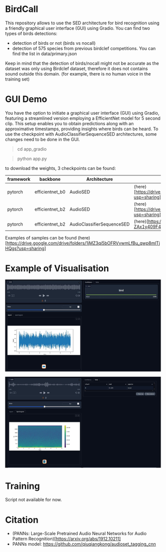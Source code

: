 # BirdCall

This repository allows to use the SED architecture for bird recognition using a friendly graphical user interface (GUI) using Gradio.
You can find two types of birds detections: 
- detection of birds or not (birds vs nocall)
- detection of 575 species from previous birdclef competitions. You can find the list in data/primary.json
 

Keep in mind that the detection of birds/nocall might not be accurate as the dataset was only using Birdclef dataset, therefore it does not contains sound outside this domain. (for example, there is no human voice in the training set)


# GUI Demo 

You have the option to initiate a graphical user interface (GUI) using Gradio, featuring a streamlined version employing a EfficientNet model for 5 second clip. This setup enables you to obtain predictions along with an approximative timestamps, providing insights where birds can be heard.
To use the checkpoint with AudioClassifierSequenceSED architectures, some changes need to be done in the GUI.

> cd app_gradio

> python app.py

to download the weights, 3 checkpoints can be found:

| framework  | backbone  | Architecture  | link   | species |
|---|---|---|---|---|
| pytorch   | efficientnet_b0  | AudioSED  | (here)[https://drive.google.com/file/d/1ZNq2PEJTvGLBbQT01V8AySR3alNKFpvi/view?usp=sharing]  | bird/nocall |
| pytorch  | efficientnet_b2  | AudioSED  | (here)[https://drive.google.com/file/d/1NnMS6njPC8g8bIGZWmfIekDaenwQRXzI/view?usp=sharing]   | 575 birds |
| pytorch |  efficientnet_b2 | AudioClassifierSequenceSED  |  (here)[https://drive.google.com/file/d/1lVyjOMjl6GJ3fGG3EeFx-ZAx1y409F4p/view?usp=sharing] | 575 birds |

Examples of samples can be found (here)[https://drive.google.com/drive/folders/1jMZ3qi5bOFRVvwmLfBu_qwp8mlTjHQgs?usp=sharing]
# Example of Visualisation 

![image_proba](gradio_app/output/output1.JPG)

![image_heatmap](gradio_app/output/output2.JPG)

# Training 

Script not available for now.



# Citation 

- (PANNs: Large-Scale Pretrained Audio Neural Networks for Audio Pattern Recognition)[https://arxiv.org/abs/1912.10211]
- PANNs model: https://github.com/qiuqiangkong/audioset_tagging_cnn